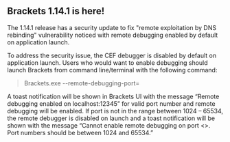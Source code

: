 ## Brackets 1.14.1 is here!
The 1.14.1 release has a security update to fix "remote exploitation by DNS rebinding" vulnerability noticed with remote debugging enabled by default on application launch.
 
To address the security issue, the CEF debugger is disabled by default on application launch. Users who would want to enable debugging should launch Brackets from command line/terminal with the following command:
> Brackets.exe --remote-debugging-port=<Port No>
 
A toast notification will be shown in Brackets UI with the message “Remote debugging enabled on localhost:12345” for valid port number and remote debugging will be enabled. If port is not in the range between 1024 – 65534, the remote debugger is disabled on launch and a toast notification will be shown with the message “Cannot enable remote debugging on port <<Port No>>. Port numbers should be between 1024 and 65534.”
